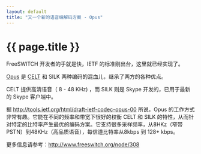 ```yaml
---
layout: default
title: "又一个新的语音编解码方案 - Opus"
---
```


# {{ page.title }}

FreeSWITCH 开发者的手就是快，IETF 的标准刚出台，这里就已经实现了。

[Opus](http://tools.ietf.org/html/draft-ietf-codec-opus-00) 是 [CELT](http://www.celt-codec.org/) 和 SILK 两种编码的混血儿，继承了两方的各种优点。

CELT 提供高清语音（ 8 - 48 KHz) ，而 SILK 则是 Skype 开发的，已用于最新的 Skype 客户端中。

据 <http://tools.ietf.org/html/draft-ietf-codec-opus-00> 所说，Opus 的工作方式非常有趣。它能在不同的频率和带宽下很好的权衡 CELT 和 SILK 的特性，从而针对特定的比特率产生最优的编码方案。它支持很多采样频率，从8HKz（窄带PSTN）到48KHz（高品质语音），每信道比特率从8kbps 到 128+ kbps。


更多信息请参考：<http://www.freeswitch.org/node/308>
